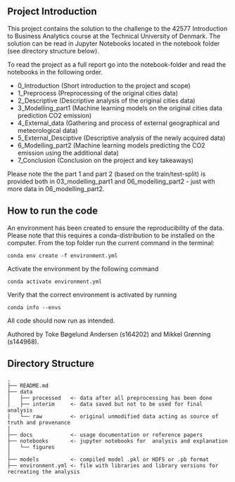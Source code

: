 Project Introduction
--------------------
This project contains the solution to the challenge to the 42577 Introduction to Business Analytics course at the Technical University of Denmark. The solution can be read in Jupyter Notebooks located in the notebook folder (see directory structure below). 

To read the project as a full report go into the notebook-folder and read the notebooks in the following order. 
- 0_Introduction (Short introduction to the project and scope)
- 1_Preprocess (Preprocessing of the original cities data)
- 2_Descriptive (Descriptive analysis of the original cities data)
- 3_Modelling_part1 (Machine learning models on the original cities data prediction CO2 emission)
- 4_External_data (Gathering and process of external geographical and meteorological data)
- 5_External_Desciptive (Descriptive analysis of the newly acquired data)
- 6_Modelling_part2 (Machine learning models predicting the CO2 emission using the additional data)
- 7_Conclusion (Conclusion on the project and key takeaways)

Please note the the part 1 and part 2 (based on the train/test-split) is provided both in 03_modelling_part1 and 06_modelling_part2 - just with more data in 06_modelling_part2.



How to run the code
--------------------
An environment has been created to ensure the reproducibility of the data. Please note that this requires a conda-distribution to be installed on the computer. From the top folder run the current command in the terminal:

`conda env create -f environment.yml`

Activate the environment by the following command

`conda activate environment.yml`

Verify that the correct environment is activated by running

`conda info --envs`

All code should now run as intended.

Authored by Toke Bøgelund Andersen (s164202) and Mikkel Grønning (s144968).

Directory Structure
--------------------
    .
    ├── README.md
    ├── data
    │   ├── processed 	<- data after all preprocessing has been done
    │   ├── interim		<- data saved but not to be used for final analysis
    │   └── raw 		<- original unmodified data acting as source of truth and provenance
    │
    ├── docs 			<- usage documentation or reference papers
    ├── notebooks 		<- jupyter notebooks for  analysis and explanation 
    │   └── figures
    │
    ├── models 			<- compiled model .pkl or HDFS or .pb format  
    ├── environment.yml <- file with libraries and library versions for recreating the analysis
